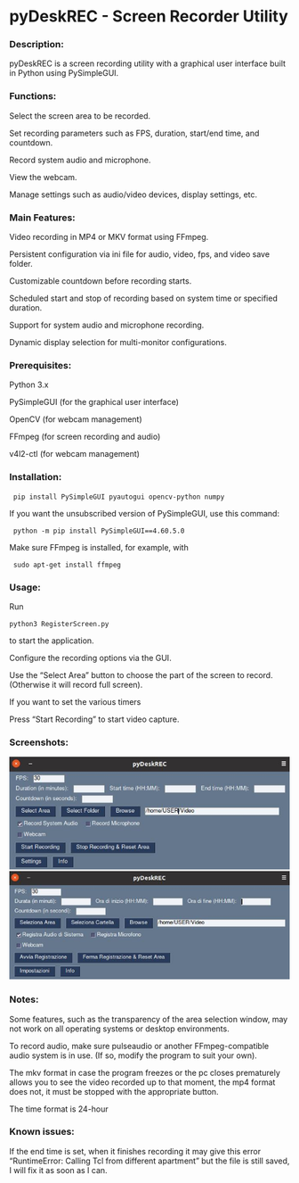# pyDeskREC - Screen Recorder Utility


### Description:


pyDeskREC is a screen recording utility with a graphical user interface built in Python using PySimpleGUI.


### Functions:


  Select the screen area to be recorded.

  Set recording parameters such as FPS, duration, start/end time, and countdown.

  Record system audio and microphone.

  View the webcam.

  Manage settings such as audio/video devices, display settings, etc.



### Main Features:


  Video recording in MP4 or MKV format using FFmpeg.

  Persistent configuration via ini file for audio, video, fps, and video save folder.

  Customizable countdown before recording starts.

  Scheduled start and stop of recording based on system time or specified duration.

  Support for system audio and microphone recording.

  Dynamic display selection for multi-monitor configurations.



### Prerequisites:


  Python 3.x

  PySimpleGUI (for the graphical user interface)

  OpenCV (for webcam management)

  FFmpeg (for screen recording and audio)

  v4l2-ctl (for webcam management)



### Installation:

     pip install PySimpleGUI pyautogui opencv-python numpy


If you want the unsubscribed version of PySimpleGUI, use this command: 

     python -m pip install PySimpleGUI==4.60.5.0

Make sure FFmpeg is installed, for example, with


     sudo apt-get install ffmpeg

### Usage:

  Run 

    python3 RegisterScreen.py 

  to start the application.

  Configure the recording options via the GUI.

  Use the “Select Area” button to choose the part of the screen to record. (Otherwise it will record full screen).

  If you want to set the various timers

  Press “Start Recording” to start video capture.

### Screenshots:
![alt text](https://github.com/MoonDragon-MD/pyDeskREC/blob/main/img/Screenshot-eng.jpg?raw=true)
![alt text](https://github.com/MoonDragon-MD/pyDeskREC/blob/main/img/Screenshot.jpg?raw=true)

### Notes:

Some features, such as the transparency of the area selection window, may not work on all operating systems or desktop environments.

To record audio, make sure pulseaudio or another FFmpeg-compatible audio system is in use. (If so, modify the program to suit your own).

The mkv format in case the program freezes or the pc closes prematurely allows you to see the video recorded up to that moment, the mp4 format does not, it must be stopped with the appropriate button.

The time format is 24-hour

### Known issues:

If the end time is set, when it finishes recording it may give this error “RuntimeError: Calling Tcl from different apartment” but the file is still saved, I will fix it as soon as I can.
